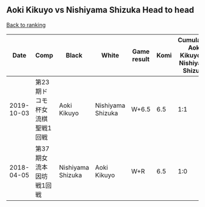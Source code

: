 ## Aoki Kikuyo vs Nishiyama Shizuka Head to head

[Back to ranking](../../index.md)




| **Date** | **Comp** | **Black** | **White** | **Game result** | **Komi** | **Cumulative Aoki Kikuyo vs Nishiyama Shizuka** | **Aoki Kikuyo streak** | **Nishiyama Shizuka streak** | 
| --- | --- | --- | --- | --- | --- | --- | --- | --- |
| 2019-10-03 | 第23期ドコモ杯女流棋聖戦1回戦 | Aoki Kikuyo | Nishiyama Shizuka | W+6.5 | 6.5 | 1:1 | 0 | 1 | 
| 2018-04-05 | 第37期女流本因坊戦1回戦 | Nishiyama Shizuka | Aoki Kikuyo | W+R | 6.5 | 1:0 | 1 | 0 |




